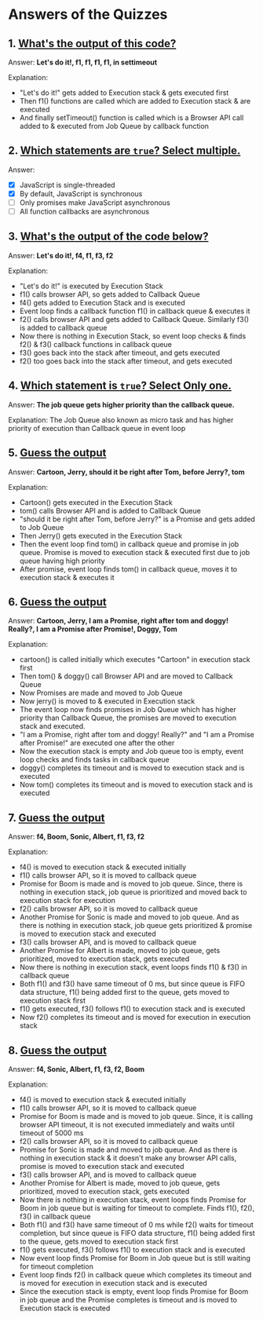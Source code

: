 # Answers of the Quizzes

## 1. [What's the output of this code?](https://github.com/atapas/promise-interview-ready/blob/main/src/tasks/readme.md#1-whats-the-output-of-this-code)

Answer: **Let's do it!, f1, f1, f1, f1, in settimeout**

Explanation: 
- "Let's do it!" gets added to Execution stack & gets executed first
- Then f1() functions are called which are added to Execution stack & are executed
- And finally setTimeout() function is called which is a Browser API call added to & executed from Job Queue by callback function



## 2. [Which statements are `true`? Select multiple.](https://github.com/atapas/promise-interview-ready/blob/main/src/tasks/readme.md#2-which-statements-are-true-select-multiple)

Answer: 
- [X] JavaScript is single-threaded
- [X] By default, JavaScript is synchronous
- [ ] Only promises make JavaScript asynchronous
- [ ] All function callbacks are asynchronous

## 3. [What's the output of the code below?](https://github.com/atapas/promise-interview-ready/blob/main/src/tasks/readme.md#3-whats-the-output-of-the-code-below)

Answer: **Let's do it!, f4, f1, f3, f2**

Explanation:
- "Let's do it!" is executed by Execution Stack
- f1() calls browser API, so gets added to Callback Queue
- f4() gets added to Execution Stack and is executed
- Event loop finds a callback function f1() in callback queue & executes it
- f2() calls browser API and gets added to Callback Queue. Similarly f3() is added to callback queue
- Now there is nothing in Execution Stack, so event loop checks & finds f2() & f3() callback functions in callback queue
- f3() goes back into the stack after timeout, and gets executed
- f2() too goes back into the stack after timeout, and gets executed



## 4. [Which statement is `true`? Select Only one.](https://github.com/atapas/promise-interview-ready/blob/main/src/tasks/readme.md#4-which-statement-is-true-select-only-one)

Answer: **The job queue gets higher priority than the callback queue.**

Explanation: The Job Queue also known as micro task and has higher priority of execution than Callback queue in event loop



## 5. [Guess the output](https://github.com/atapas/promise-interview-ready/blob/main/src/tasks/readme.md#5-guess-the-output)

Answer: **Cartoon, Jerry, should it be right after Tom, before Jerry?, tom**

Explanation:
- Cartoon() gets executed in the Execution Stack
- tom() calls Browser API and is added to Callback Queue
- "should it be right after Tom, before Jerry?" is a Promise and gets added to Job Queue
- Then Jerry() gets executed in the Execution Stack
- Then the event loop find tom() in callback queue and promise in job queue. Promise is moved to execution stack & executed first due to job queue having high priority
- After promise, event loop finds tom() in callback queue, moves it to execution stack & executes it



## 6. [Guess the output](https://github.com/atapas/promise-interview-ready/blob/main/src/tasks/readme.md#6-guess-the-output)

Answer: **Cartoon, Jerry, I am a Promise, right after tom and doggy! Really?, I am a Promise after Promise!, Doggy, Tom**

Explanation:
- cartoon() is called initially which executes "Cartoon" in execution stack first
- Then tom() & doggy() call Browser API and are moved to Callback Queue
- Now Promises are made and moved to Job Queue
- Now jerry() is moved to & executed in Execution stack
- The event loop now finds promises in Job Queue which has higher priority than Callback Queue, the promises are moved to execution stack and executed.
- "I am a Promise, right after tom and doggy! Really?" and "I am a Promise after Promise!" are executed one after the other
- Now the execution stack is empty and Job queue too is empty, event loop checks and finds tasks in callback queue
- doggy() completes its timeout and is moved to execution stack and is executed
- Now tom() completes its timeout and is moved to execution stack and is executed



## 7. [Guess the output](https://github.com/atapas/promise-interview-ready/blob/main/src/tasks/readme.md#7-guess-the-output)

Answer: **f4, Boom, Sonic, Albert, f1, f3, f2**

Explanation:
- f4() is moved to execution stack & executed initially
- f1() calls browser API, so it is moved to callback queue
- Promise for Boom is made and is moved to job queue. Since, there is nothing in execution stack, job queue is prioritized and moved back to execution stack for execution
- f2() calls browser API, so it is moved to callback queue
- Another Promise for Sonic is made and moved to job queue. And as there is nothing in execution stack, job queue gets prioritized & promise is moved to execution stack and executed
- f3() calls browser API, and is moved to callback queue
- Another Promise for Albert is made, moved to job queue, gets prioritized, moved to execution stack, gets executed
- Now there is nothing in execution stack, event loops finds f1() & f3() in callback queue
- Both f1() and f3() have same timeout of 0 ms, but since queue is FIFO data structure, f1() being added first to the queue, gets moved to execution stack first
- f1() gets executed, f3() follows f1() to execution stack and is executed
- Now f2() completes its timeout and is moved for execution in execution stack



## 8. [Guess the output](https://github.com/atapas/promise-interview-ready/blob/main/src/tasks/readme.md#8-guess-the-output)

Answer: **f4, Sonic, Albert, f1, f3, f2, Boom**

Explanation:
- f4() is moved to execution stack & executed initially
- f1() calls browser API, so it is moved to callback queue
- Promise for Boom is made and is moved to job queue. Since, it is calling browser API timeout, it is not executed immediately and waits until timeout of 5000 ms
- f2() calls browser API, so it is moved to callback queue
- Promise for Sonic is made and moved to job queue. And as there is nothing in execution stack & it doesn't make any browser API calls, promise is moved to execution stack and executed
- f3() calls browser API, and is moved to callback queue
- Another Promise for Albert is made, moved to job queue, gets prioritized, moved to execution stack, gets executed
- Now there is nothing in execution stack, event loops finds Promise for Boom in job queue but is waiting for timeout to complete. Finds f1(), f2(), f3() in callback queue
- Both f1() and f3() have same timeout of 0 ms while f2() waits for timeout completion, but since queue is FIFO data structure, f1() being added first to the queue, gets moved to execution stack first
- f1() gets executed, f3() follows f1() to execution stack and is executed
- Now event loop finds Promise for Boom in Job queue but is still waiting for timeout completion
- Event loop finds f2() in callback queue which completes its timeout and is moved for execution in execution stack and is executed
- Since the execution stack is empty, event loop finds Promise for Boom in job queue and the Promise completes is timeout and is moved to Execution stack is executed

